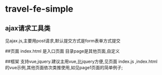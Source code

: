 # travel-fe-simple
## ajax请求工具类
见ajax.js,主要用post请求,默认提交方式是form表单方式提交

##页面
 index.html 是入口页面
目录page是其他页面,自定义

##框架
支持vue,jquery.建议主用vue,比jquery方便,见页面 index.js ,index.html的vue示例,其他页面依次类推使用,如见page1页面的简单例子;
